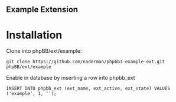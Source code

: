 ## Example Extension

# Installation
Clone into phpBB/ext/example:

    git clone https://github.com/naderman/phpbb3-example-ext.git phpBB/ext/example

Enable in database by inserting a row into phpbb_ext

    INSERT INTO phpbb_ext (ext_name, ext_active, ext_state) VALUES ('example', 1, '');



